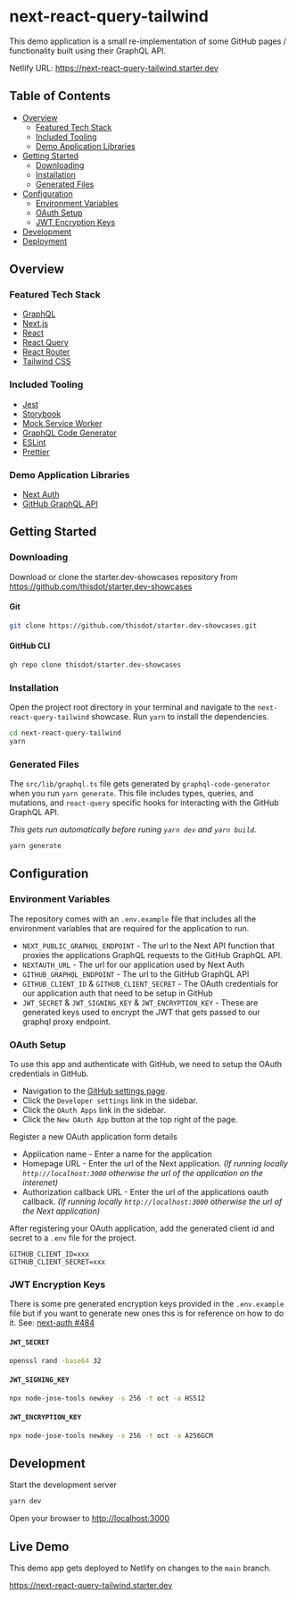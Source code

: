 # next-react-query-tailwind

This demo application is a small re-implementation of some GitHub pages / functionality built using their GraphQL API.

Netlify URL: https://next-react-query-tailwind.starter.dev

## Table of Contents

- [Overview](#overview)
  - [Featured Tech Stack](#featured-tech-stack)
  - [Included Tooling](#included-tooling)
  - [Demo Application Libraries](#demo-application-libraries)
- [Getting Started](#getting-started)
  - [Downloading](#downloading)
  - [Installation](#installation)
  - [Generated Files](#generated-files)
- [Configuration](#configuration)
  - [Environment Variables](#environment-variables)
  - [OAuth Setup](#oauth-setup)
  - [JWT Encryption Keys](#jwt-encryption-keys)
- [Development](#development)
- [Deployment](#deployment)

## Overview

### Featured Tech Stack

- [GraphQL](https://graphql.org/)
- [Next.js](https://nextjs.org)
- [React](https://reactjs.org)
- [React Query](https://react-query.tanstack.com/)
- [React Router](https://reactrouter.com/)
- [Tailwind CSS](https://tailwindcss.com)

### Included Tooling

- [Jest](https://jestjs.io)
- [Storybook](https://storybook.js.org)
- [Mock Service Worker](https://mswjs.io)
- [GraphQL Code Generator](https://www.graphql-code-generator.com/)
- [ESLint](https://eslint.org)
- [Prettier](https://prettier.io)

### Demo Application Libraries

- [Next Auth](https://next-auth.js.org/)
- [GitHub GraphQL API](https://docs.github.com/en/graphql)

## Getting Started

### Downloading

Download or clone the starter.dev-showcases repository from https://github.com/thisdot/starter.dev-showcases

#### Git

```bash
git clone https://github.com/thisdot/starter.dev-showcases.git
```

#### GitHub CLI

```bash
gh repo clone thisdot/starter.dev-showcases
```

### Installation

Open the project root directory in your terminal and navigate to the `next-react-query-tailwind` showcase. Run `yarn` to install the dependencies.

```bash
cd next-react-query-tailwind
yarn
```

### Generated Files

The `src/lib/graphql.ts` file gets generated by `graphql-code-generator` when you run `yarn generate`. This file includes types, queries, and mutations, and `react-query` specific hooks for interacting with the GitHub GraphQL API.

_This gets run automatically before runing `yarn dev` and `yarn build`._

```bash
yarn generate
```

## Configuration

### Environment Variables

The repository comes with an `.env.example` file that includes all the environment variables that are required for the application to run.

- `NEXT_PUBLIC_GRAPHQL_ENDPOINT` - The url to the Next API function that proxies the applications GraphQL requests to the GitHub GraphQL API.
- `NEXTAUTH_URL` - The url for our application used by Next Auth
- `GITHUB_GRAPHQL_ENDPOINT` - The url to the GitHub GraphQL API
- `GITHUB_CLIENT_ID` & `GITHUB_CLIENT_SECRET` - The OAuth credentials for our application auth that need to be setup in GitHub
- `JWT_SECRET` & `JWT_SIGNING_KEY` & `JWT_ENCRYPTION_KEY` - These are generated keys used to encrypt the JWT that gets passed to our graphql proxy endpoint.

### OAuth Setup

To use this app and authenticate with GitHub, we need to setup the OAuth credentials in GitHub.

- Navigation to the [GitHub settings page](https://github.com/settings/profile).
- Click the `Developer settings` link in the sidebar.
- Click the `OAuth Apps` link in the sidebar.
- Click the `New OAuth App` button at the top right of the page.

Register a new OAuth application form details

- Application name - Enter a name for the application
- Homepage URL - Enter the url of the Next application. _(If running locally `http://localhost:3000` otherwise the url of the application on the interenet)_
- Authorization callback URL - Enter the url of the applications oauth callback. _(If running locally `http://localhost:3000` otherwise the url of the Next application)_

After registering your OAuth application, add the generated client id and secret to a `.env` file for the project.

```
GITHUB_CLIENT_ID=xxx
GITHUB_CLIENT_SECRET=xxx
```

### JWT Encryption Keys

There is some pre generated encryption keys provided in the `.env.example` file but if you want to generate new ones this is for reference on how to do it. See: [next-auth #484](https://github.com/nextauthjs/next-auth/issues/484)

#### `JWT_SECRET`

```bash
openssl rand -base64 32
```

#### `JWT_SIGNING_KEY`

```bash
npx node-jose-tools newkey -s 256 -t oct -a HS512
```

#### `JWT_ENCRYPTION_KEY`

```bash
npx node-jose-tools newkey -s 256 -t oct -a A256GCM
```

## Development

Start the development server

```bash
yarn dev
```

Open your browser to [http://localhost:3000](http://localhost:3000)

## Live Demo

This demo app gets deployed to Netlify on changes to the `main` branch.

https://next-react-query-tailwind.starter.dev
